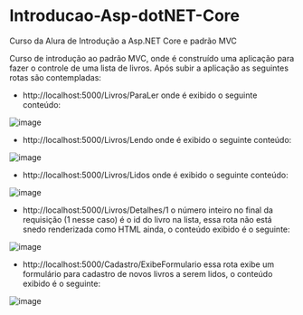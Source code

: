 # Introducao-Asp-dotNET-Core
Curso da Alura de Introdução a Asp.NET Core e padrão MVC

Curso de introdução ao padrão MVC, onde é construído uma aplicação para fazer o 
controle de uma lista de livros. Após subir a aplicação as seguintes rotas são contempladas:

* http://localhost:5000/Livros/ParaLer onde é exibido o seguinte conteúdo:

![image](https://user-images.githubusercontent.com/24875841/97005681-22f65e80-1515-11eb-860e-c057d92dd5fb.png)

* http://localhost:5000/Livros/Lendo onde é exibido o seguinte conteúdo:

![image](https://user-images.githubusercontent.com/24875841/97005789-4faa7600-1515-11eb-8634-56998f1b149f.png)

* http://localhost:5000/Livros/Lidos onde é exibido o seguinte conteúdo:

![image](https://user-images.githubusercontent.com/24875841/97006174-d65f5300-1515-11eb-8536-65a89cbca744.png)

* http://localhost:5000/Livros/Detalhes/1 o número inteiro no final da requisição (1 nesse caso) é o id do livro na lista, essa rota não está snedo renderizada como HTML ainda, o conteúdo exibido é o seguinte:

![image](https://user-images.githubusercontent.com/24875841/97007720-3525cc00-1518-11eb-8002-eaec07c5749a.png)

* http://localhost:5000/Cadastro/ExibeFormulario essa rota exibe um formulário para cadastro de novos livros a serem lidos, o conteúdo exibido é o seguinte:

![image](https://user-images.githubusercontent.com/24875841/97007975-977ecc80-1518-11eb-9590-0d1a1fd003d1.png)
